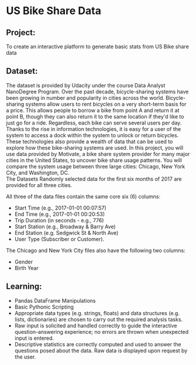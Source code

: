 # US Bike Share Data
## Project: 
To create an interactive platform to generate basic stats from US Bike share data

## Dataset:

The dataset is provided by Udacity under the course Data Analyst NanoDegree Program. Over the past decade, bicycle-sharing systems have been growing in number and popularity in cities across the world. Bicycle-sharing systems allow users to rent bicycles on a very short-term basis for a price. This allows people to borrow a bike from point A and return it at point B, though they can also return it to the same location if they'd like to just go for a ride. Regardless, each bike can serve several users per day.  Thanks to the rise in information technologies, it is easy for a user of the system to access a dock within the system to unlock or return bicycles. These technologies also provide a wealth of data that can be used to explore how these bike-sharing systems are used.  In this project, you will use data provided by Motivate, a bike share system provider for many major cities in the United States, to uncover bike share usage patterns. You will compare the system usage between three large cities: Chicago, New York City, and Washington, DC.  
The Datasets Randomly selected data for the first six months of 2017 are provided for all three cities. 

All three of the data files contain the same core six (6) columns:  
- Start Time (e.g., 2017-01-01 00:07:57) 
- End Time (e.g., 2017-01-01 00:20:53) 
- Trip Duration (in seconds - e.g., 776) 
- Start Station (e.g., Broadway &amp; Barry Ave) 
- End Station (e.g. Sedgwick St &amp; North Ave) 
- User Type (Subscriber or Customer).

The Chicago and New York City files also have the following two columns:  
- Gender 
- Birth Year

## Learning:
- Pandas DataFrame Manipulations
- Basic Pythonic Scripting
- Appropriate data types (e.g. strings, floats) and data structures (e.g. lists, dictionaries) are chosen to carry out the required analysis tasks.
- Raw input is solicited and handled correctly to guide the interactive question-answering experience; no errors are thrown when unexpected input is entered.
- Descriptive statistics are correctly computed and used to answer the questions posed about the data. Raw data is displayed upon request by the user.



